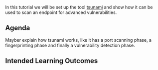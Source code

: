 In this tutorial we will be set up the tool [tsunami](https://github.com/google/tsunami-security-scanner) and show how it can be used to scan an endpoint for advanced vulnerabilities.

## Agenda
Mayber explain how tsunami works, like it has a port scanning phase, a fingerprinting phase and finally a vulnerability detection phase.

## Intended Learning Outcomes

